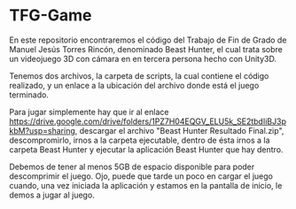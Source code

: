 # TFG-Game
En este repositorio encontraremos el código del Trabajo de Fin de Grado de Manuel Jesús Torres Rincón, denominado Beast Hunter, el cual trata sobre un videojuego 3D con cámara en en tercera persona hecho con Unity3D.

Tenemos dos archivos, la carpeta de scripts, la cual contiene el código realizado, y un enlace a la ubicación del archivo donde está el juego terminado.

Para jugar simplemente hay que ir al enlace https://drive.google.com/drive/folders/1PZ7H04EQGV_ELU5k_SE2tbdIiBJ3pkbM?usp=sharing, descargar el archivo "Beast Hunter Resultado Final.zip", descompromirlo, irnos a la carpeta ejecutable, dentro de ésta irnos a la carpeta Beast Hunter y ejecutar la aplicación Beast Hunter que hay dentro.

Debemos de tener al menos 5GB de espacio disponible para poder descomprimir el juego.
Ojo, puede que tarde un poco en cargar el juego cuando, una vez iniciada la aplicación y estamos en la pantalla de inicio, le demos a jugar al juego.
